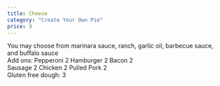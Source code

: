 ```yaml
---
title: Cheese
category: "Create Your Own Pie"
price: 9
---
```

You may choose from marinara sauce, ranch, garlic oil,
barbecue sauce, and buffalo sauce <br>
Add ons: Pepperoni 2 Hamburger 2 Bacon 2 <br>
Sausage 2 Chicken 2 Pulled Pork 2 <br>
Gluten free dough: 3